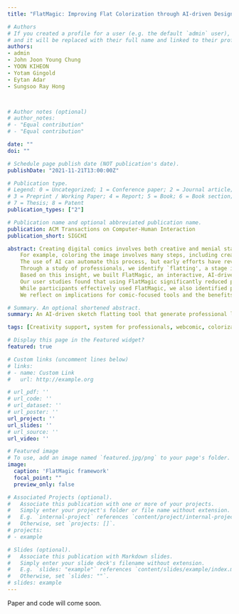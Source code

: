 ```yaml
---
title: "FlatMagic: Improving Flat Colorization through AI-driven Design for DigitalComic Professionals"

# Authors
# If you created a profile for a user (e.g. the default `admin` user), write the username (folder name) here 
# and it will be replaced with their full name and linked to their profile.
authors:
- admin
- John Joon Young Chung
- YOON KIHEON
- Yotam Gingold
- Eytan Adar
- Sungsoo Ray Hong



# Author notes (optional)
# author_notes:
# - "Equal contribution"
# - "Equal contribution"

date: ""
doi: ""

# Schedule page publish date (NOT publication's date).
publishDate: "2021-11-21T13:00:00Z"

# Publication type.
# Legend: 0 = Uncategorized; 1 = Conference paper; 2 = Journal article;
# 3 = Preprint / Working Paper; 4 = Report; 5 = Book; 6 = Book section;
# 7 = Thesis; 8 = Patent
publication_types: ["2"]

# Publication name and optional abbreviated publication name.
publication: ACM Transactions on Computer-Human Interaction
publication_short: SIGCHI

abstract: Creating digital comics involves both creative and menial stages. 
    For example, coloring the image involves many steps, including creative shading but also labor-intensive segmentation.
    The use of AI can automate this process, but early efforts have revealed limitations--technical and UX--to full automation. 
    Through a study of professionals, we identify `flatting', a stage in digital comic colorization for masking segments of continuous color, as a bottleneck and key target of opportunity for human-guided AI-driven automation.
    Based on this insight, we built FlatMagic, an interactive, AI-driven flat colorization support tool working on Photoshop.
    Our user studies found that using FlatMagic significantly reduced professionals’ behavioral and perceived effort versus their current practice.
    While participants effectively used FlatMagic, we also identified potential constraints in interactions with AI and partially automated workflows.
    We reflect on implications for comic-focused tools and the benefits and pitfalls of intermediate representations and partial automation.

# Summary. An optional shortened abstract.
summary: An AI-driven sketch flatting tool that generate professional level flat result while significantly reduce professionals’ behavioral and perceived effort.

tags: [Creativity support, system for professionals, webcomic, colorization, intermediate representation]

# Display this page in the Featured widget?
featured: true

# Custom links (uncomment lines below)
# links:
# - name: Custom Link
#   url: http://example.org

# url_pdf: ''
# url_code: ''
# url_dataset: ''
# url_poster: ''
url_project: ''
url_slides: ''
# url_source: ''
url_video: ''

# Featured image
# To use, add an image named `featured.jpg/png` to your page's folder. 
image:
  caption: 'FlatMagic framework'
  focal_point: ""
  preview_only: false

# Associated Projects (optional).
#   Associate this publication with one or more of your projects.
#   Simply enter your project's folder or file name without extension.
#   E.g. `internal-project` references `content/project/internal-project/index.md`.
#   Otherwise, set `projects: []`.
# projects:
# - example

# Slides (optional).
#   Associate this publication with Markdown slides.
#   Simply enter your slide deck's filename without extension.
#   E.g. `slides: "example"` references `content/slides/example/index.md`.
#   Otherwise, set `slides: ""`.
# slides: example
---
```

Paper and code will come soon.